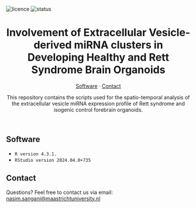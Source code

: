 ![licence](https://badgen.net/badge/Licence/MIT/purple)
![status](https://badgen.net/badge/Status/Complete/green)

<h1 align="center">
Involvement of Extracellular Vesicle-derived miRNA clusters in Developing Healthy and Rett Syndrome Brain Organoids
</h1>

<p align="center">
<a href="https://github.com/jarnokoetsier/Exosomal-MicroRNA-Profile/blob/main/README.md#software">Software</a>
     ·
<a href="https://github.com/jarnokoetsier/Exosomal-MicroRNA-Profile/blob/main/README.md#contact">Contact</a>
</p>

<p align="center">
This repository contains the scripts used for the spatio-temporal analysis of the extracellular vesicle miRNA expression profile of Rett syndrome and isogenic control forebrain organoids.
</p>
<br>

## Software
* `R version 4.3.1.`
* `RStudio version 2024.04.0+735`
## Contact
Questions? Feel free to contact us via email: nasim.sangani@maastrichtuniversity.nl

